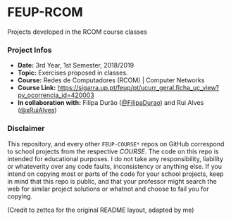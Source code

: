 # FEUP-RCOM
Projects developed in the RCOM course classes

### Project Infos
* **Date:** 3rd Year, 1st Semester, 2018/2019
* **Topic:** Exercises proposed in classes.
* **Course:** Redes de Computadores (RCOM) | Computer Networks
* **Course Link:** https://sigarra.up.pt/feup/pt/ucurr_geral.ficha_uc_view?pv_ocorrencia_id=420003
* **In collaboration with:** Filipa Durão ([@FilipaDurao](https://github.com/FilipaDurao)) and Rui Alves ([@xRuiAlves](https://github.com/xRuiAlves))


### Disclaimer
This repository, and every other `FEUP-COURSE*` repos on GitHub correspond to school projects from the respective *COURSE*. The code on this repo is intended for educational purposes. I do not take any responsibility, liability or whateverity over any code faults, inconsistency or anything else. If you intend on copying most or parts of the code for your school projects, keep in mind that this repo is public, and that your professor might search the web for similar project solutions or whatnot and choose to fail you for copying.

(Credit to zettca for the original README layout, adapted by me)
